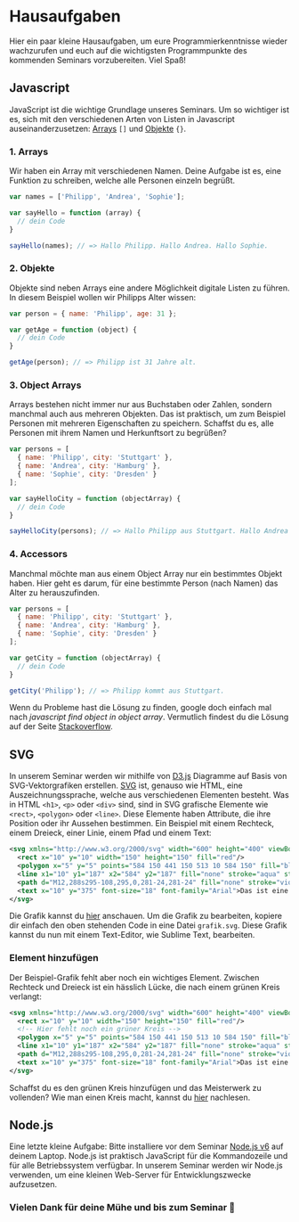 # Hausaufgaben

Hier ein paar kleine Hausaufgaben, um eure Programmierkenntnisse wieder wachzurufen und euch auf die wichtigsten Programmpunkte des kommenden Seminars vorzubereiten. Viel Spaß!

## Javascript

JavaScript ist die wichtige Grundlage unseres Seminars. Um so wichtiger ist es, sich mit den verschiedenen Arten von Listen in Javascript auseinanderzusetzen: [Arrays](https://developer.mozilla.org/de/docs/Web/JavaScript/Reference/Global_Objects/Array) `[]` und [Objekte](https://developer.mozilla.org/de/docs/Web/JavaScript/Reference/Global_Objects/Object) `{}`. 

### 1. Arrays

Wir haben ein Array mit verschiedenen Namen. Deine Aufgabe ist es, eine Funktion zu schreiben, welche alle Personen einzeln begrüßt.

```javascript
var names = ['Philipp', 'Andrea', 'Sophie'];

var sayHello = function (array) {
  // dein Code
}

sayHello(names); // => Hallo Philipp. Hallo Andrea. Hallo Sophie.
```

### 2. Objekte

Objekte sind neben Arrays eine andere Möglichkeit digitale Listen zu führen. In diesem Beispiel wollen wir Philipps Alter wissen:

```javascript
var person = { name: 'Philipp', age: 31 };

var getAge = function (object) {
  // dein Code
}

getAge(person); // => Philipp ist 31 Jahre alt.
```

### 3. Object Arrays

Arrays bestehen nicht immer nur aus Buchstaben oder Zahlen, sondern manchmal auch aus mehreren Objekten. Das ist praktisch, um zum Beispiel Personen mit mehreren Eigenschaften zu speichern. Schaffst du es, alle Personen mit ihrem Namen und Herkunftsort zu begrüßen?

```javascript
var persons = [
  { name: 'Philipp', city: 'Stuttgart' },
  { name: 'Andrea', city: 'Hamburg' },
  { name: 'Sophie', city: 'Dresden' }
];

var sayHelloCity = function (objectArray) {
  // dein Code
}

sayHelloCity(persons); // => Hallo Philipp aus Stuttgart. Hallo Andrea aus Hamburg. Hallo Sophie aus Dresden.
```

### 4. Accessors

Manchmal möchte man aus einem Object Array nur ein bestimmtes Objekt haben. Hier geht es darum, für eine bestimmte Person (nach Namen) das Alter zu herauszufinden. 

```javascript
var persons = [
  { name: 'Philipp', city: 'Stuttgart' },
  { name: 'Andrea', city: 'Hamburg' },
  { name: 'Sophie', city: 'Dresden' }
];

var getCity = function (objectArray) {
  // dein Code
}

getCity('Philipp'); // => Philipp kommt aus Stuttgart.
```

Wenn du Probleme hast die Lösung zu finden, google doch einfach mal nach _javascript find object in object array_. Vermutlich findest du die Lösung auf der Seite [Stackoverflow](https://stackoverflow.com/questions/13964155/get-javascript-object-from-array-of-objects-by-value-or-property).

## SVG

In unserem Seminar werden wir mithilfe von [D3.js](https://d3js.org/) Diagramme auf Basis von SVG-Vektorgrafiken erstellen. [SVG](https://developer.mozilla.org/de/docs/Web/SVG) ist, genauso wie HTML, eine Auszeichnungssprache, welche aus verschiedenen Elementen besteht. Was in HTML `<h1>`, `<p>` oder `<div>` sind, sind in SVG grafische Elemente wie `<rect>`, `<polygon>` oder `<line>`. Diese Elemente haben Attribute, die ihre Position oder ihr Aussehen bestimmen. Ein Beispiel mit einem Rechteck, einem Dreieck, einer Linie, einem Pfad und einem Text:


```svg
<svg xmlns="http://www.w3.org/2000/svg" width="600" height="400" viewBox="0 0 600 400">
  <rect x="10" y="10" width="150" height="150" fill="red"/>
  <polygon x="5" y="5" points="584 150 441 150 513 10 584 150" fill="blue"/>
  <line x1="10" y1="187" x2="584" y2="187" fill="none" stroke="aqua" stroke-miterlimit="10" stroke-width="5"/>
  <path d="M12,288s295-108,295,0,281-24,281-24" fill="none" stroke="violet" stroke-miterlimit="10" stroke-width="5"/>
  <text x="10" y="375" font-size="18" font-family="Arial">Das ist eine wunderschöne Grafik</text>
</svg>
```

Die Grafik kannst du [hier](https://github.com/stekhn/d3-workshop/blob/master/homework/example.svg) anschauen. Um die Grafik zu bearbeiten, kopiere dir einfach den oben stehenden Code in eine Datei `grafik.svg`. Diese Grafik kannst du nun mit einem Text-Editor, wie Sublime Text, bearbeiten.

### Element hinzufügen

Der Beispiel-Grafik fehlt aber noch ein wichtiges Element. Zwischen Rechteck und Dreieck ist ein hässlich Lücke, die nach einem grünen Kreis verlangt:

```svg
<svg xmlns="http://www.w3.org/2000/svg" width="600" height="400" viewBox="0 0 600 400">
  <rect x="10" y="10" width="150" height="150" fill="red"/>
  <!-- Hier fehlt noch ein grüner Kreis -->
  <polygon x="5" y="5" points="584 150 441 150 513 10 584 150" fill="blue"/>
  <line x1="10" y1="187" x2="584" y2="187" fill="none" stroke="aqua" stroke-miterlimit="10" stroke-width="5"/>
  <path d="M12,288s295-108,295,0,281-24,281-24" fill="none" stroke="violet" stroke-miterlimit="10" stroke-width="5"/>
  <text x="10" y="375" font-size="18" font-family="Arial">Das ist eine wunderschöne Grafik</text>
</svg>
```

Schaffst du es den grünen Kreis hinzufügen und das Meisterwerk zu vollenden? Wie man einen Kreis macht, kannst du [hier](https://developer.mozilla.org/de/docs/Web/SVG/Element/circle) nachlesen.

## Node.js

Eine letzte kleine Aufgabe: Bitte installiere vor dem Seminar [Node.js v6](https://nodejs.org/en/) auf deinem Laptop. Node.js ist praktisch JavaScript für die Kommandozeile und für alle Betriebssystem verfügbar. In unserem Seminar werden wir Node.js verwenden, um eine kleinen Web-Server für Entwicklungszwecke aufzusetzen. 

### Vielen Dank für deine Mühe und bis zum Seminar 🍻